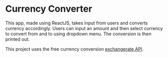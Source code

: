 # Currency Converter

This app, made using ReactJS, takes input from users and converts currency accordingly. Users can input an amount and then select currency to convert from and to using dropdown menu. The conversion is then printed out.

This project uses the free currency conversion  [exchangerate API](https://app.exchangerate-api.com/dashboard).

